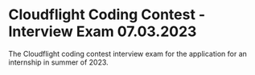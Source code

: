 # Cloudflight Coding Contest - Interview Exam 07.03.2023

The Cloudflight coding contest interview exam for the application for an internship
in summer of 2023.
